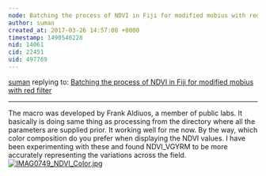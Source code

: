 ```yaml
---
node: Batching the process of NDVI in Fiji for modified mobius with red filter
author: suman
created_at: 2017-03-26 14:57:08 +0000
timestamp: 1490540228
nid: 14061
cid: 22451
uid: 497769
---
```




[suman](../profile/suman) replying to: [Batching the process of NDVI in Fiji for modified mobius with red filter](../notes/suman/03-26-2017/batching-the-process-of-ndvi-in-fiji-for-modified-mobius-with-red-filter)

----
The macro was developed by Frank Aldiuos, a member of public labs. It basically is doing same thing as processing from the directory where all the parameters are supplied prior. It working well for me now. By the way, which color composition do you prefer when displaying the NDVI values. I have been experimenting with these and found NDVI_VGYRM to be more accurately representing the variations across the field.
[![IMAG0749_NDVI_Color.jpg](https://publiclab.org/system/images/photos/000/019/936/large/IMAG0749_NDVI_Color.jpg)](https://publiclab.org/system/images/photos/000/019/936/original/IMAG0749_NDVI_Color.jpg)

